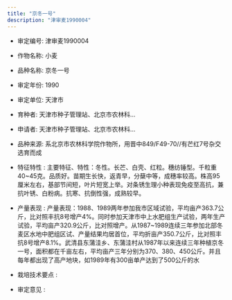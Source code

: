 ```yaml
---
title: "京冬一号"
description: "津审麦1990004"
---
```

* 审定编号:  津审麦1990004

*  作物名称:  小麦

*  品种名称:  京冬一号

*  审定年份:  1990

*  审定单位:  天津市

* 育种者:  天津市种子管理站、北京市农林科...

*  申请者:  天津市种子管理站、北京市农林科...

*  品种来源:  系北京市农林科学院作物所，用晋中849/F49-70//有芒红7号杂交选育而成

*  特征特性 : 
主要特征、特性：冬性。长芒、白壳、红粒。穗纺锤型。千粒重40~45克。品质好。苗期生长快，返青早，分蘖中等，成穗率较高。株高95厘米左右，基部节间短，叶片短宽上举。对条锈生理小种表现免疫至高抗，兼抗叶锈、白粉病。抗寒、抗倒性强，成熟较早。
 
*  产量表现 : 
产量表现：1988、1989两年参加我市区域试验，平均亩产363.7公斤，比对照丰抗8号增产4%。同时参加天津市中上水肥组生产试验，两年生产试验，平均亩产320.9公斤，比对照增产。从1987~1989连续三年参加北部冬麦区水地中肥组区试、产量结果均居首位，平均折亩产350.7公斤，比对照丰抗8号增产8.1%。武清县东蒲洼乡、东蒲洼村从1987年以来连续三年种植京冬一号，面积都在千亩左右，平均亩产三年分别为370、380、450公斤。并且每年都出现了高产地块，如1989年有300亩单产达到了500公斤的水

*  栽培技术要点 : 


*  审定意见 : 

